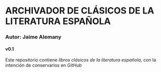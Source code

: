 # ARCHIVADOR DE CLÁSICOS DE LA LITERATURA ESPAÑOLA
### Autor: Jaime Alemany
#### v0.1

Este repositorio contiene *libros clásicos de la literatura española*, con la intención de conservarlos en _GitHub_